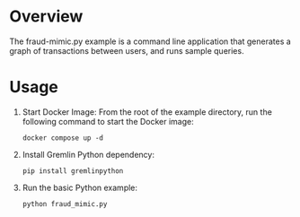 # Overview

The fraud-mimic.py example is a command line application
that generates a graph of transactions between users, and runs sample queries.

# Usage
1. Start Docker Image:
   From the root of the example directory, run the following command to start the Docker image:
   ```shell
   docker compose up -d
   ```

2. Install Gremlin Python dependency:
   ```shell
   pip install gremlinpython
   ```

3. Run the basic Python example:
   ```shell
   python fraud_mimic.py
   ```
